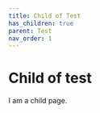 ```yaml
---
title: Child of Test
has_children: true
parent: Test
nav_order: 1
---
```


# Child of test

I am a child page.
